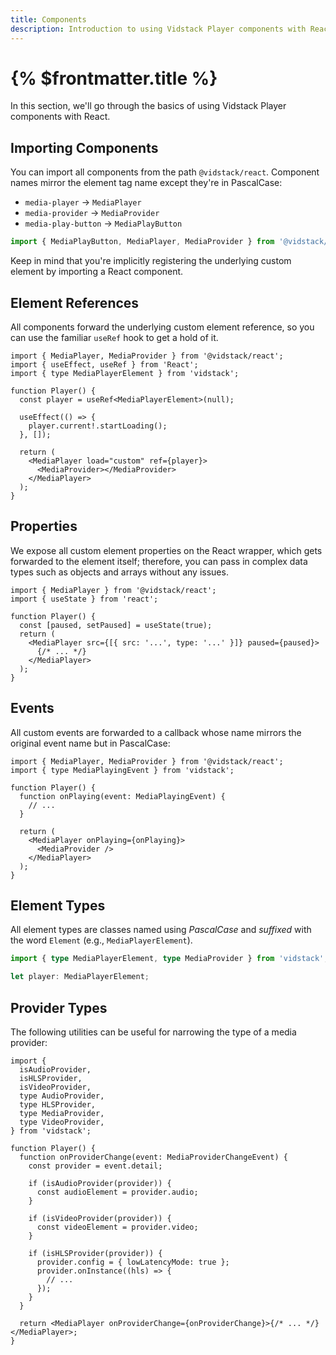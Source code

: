 ```yaml
---
title: Components
description: Introduction to using Vidstack Player components with React.
---
```


# {% $frontmatter.title %}

In this section, we'll go through the basics of using Vidstack Player components with React.

## Importing Components

You can import all components from the path `@vidstack/react`. Component names mirror
the element tag name except they're in PascalCase:

- `media-player` -> `MediaPlayer`
- `media-provider` -> `MediaProvider`
- `media-play-button` -> `MediaPlayButton`

```js
import { MediaPlayButton, MediaPlayer, MediaProvider } from '@vidstack/react';
```

Keep in mind that you're implicitly registering the underlying custom element by importing a
React component.

## Element References

All components forward the underlying custom element reference, so you can use the familiar
`useRef` hook to get a hold of it.

```tsx
import { MediaPlayer, MediaProvider } from '@vidstack/react';
import { useEffect, useRef } from 'React';
import { type MediaPlayerElement } from 'vidstack';

function Player() {
  const player = useRef<MediaPlayerElement>(null);

  useEffect(() => {
    player.current!.startLoading();
  }, []);

  return (
    <MediaPlayer load="custom" ref={player}>
      <MediaProvider></MediaProvider>
    </MediaPlayer>
  );
}
```

## Properties

We expose all custom element properties on the React wrapper, which gets forwarded to the
element itself; therefore, you can pass in complex data types such as objects and arrays without
any issues.

```tsx
import { MediaPlayer } from '@vidstack/react';
import { useState } from 'react';

function Player() {
  const [paused, setPaused] = useState(true);
  return (
    <MediaPlayer src={[{ src: '...', type: '...' }]} paused={paused}>
      {/* ... */}
    </MediaPlayer>
  );
}
```

## Events

All custom events are forwarded to a callback whose name mirrors the original event name but in
PascalCase:

```tsx
import { MediaPlayer, MediaProvider } from '@vidstack/react';
import { type MediaPlayingEvent } from 'vidstack';

function Player() {
  function onPlaying(event: MediaPlayingEvent) {
    // ...
  }

  return (
    <MediaPlayer onPlaying={onPlaying}>
      <MediaProvider />
    </MediaPlayer>
  );
}
```

## Element Types

All element types are classes named using _PascalCase_ and _suffixed_ with the word `Element`
(e.g., `MediaPlayerElement`).

```ts {% copy=true %}
import { type MediaPlayerElement, type MediaProvider } from 'vidstack';

let player: MediaPlayerElement;
```

## Provider Types

The following utilities can be useful for narrowing the type of a media provider:

```tsx {% copy=true %}
import {
  isAudioProvider,
  isHLSProvider,
  isVideoProvider,
  type AudioProvider,
  type HLSProvider,
  type MediaProvider,
  type VideoProvider,
} from 'vidstack';

function Player() {
  function onProviderChange(event: MediaProviderChangeEvent) {
    const provider = event.detail;

    if (isAudioProvider(provider)) {
      const audioElement = provider.audio;
    }

    if (isVideoProvider(provider)) {
      const videoElement = provider.video;
    }

    if (isHLSProvider(provider)) {
      provider.config = { lowLatencyMode: true };
      provider.onInstance((hls) => {
        // ...
      });
    }
  }

  return <MediaPlayer onProviderChange={onProviderChange}>{/* ... */}</MediaPlayer>;
}
```
